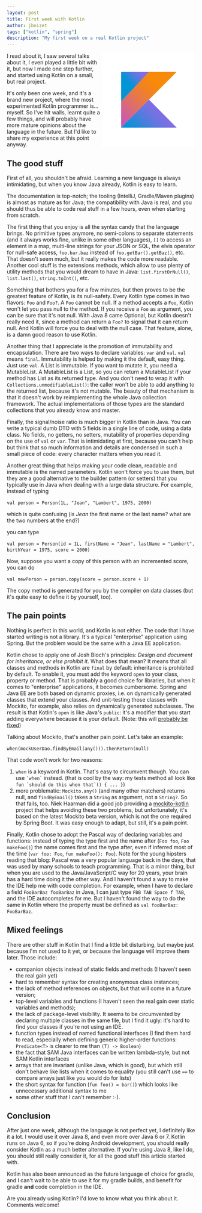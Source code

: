 ```yaml
---
layout: post
title: First week with Kotlin
author: jbnizet
tags: ["kotlin", "spring"]
description: "My first week on a real Kotlin project"
---
```


<div style="float: right;"><img src="/assets/images/2016-05-31/kotlin.png" alt="Kotlin logo" /></div>

I read about it, I saw several talks about it, I even played a little bit with it, but now
I made one step further, and started using Kotlin on a small, but real project.

It's only been one week, and it's a brand new project, where the most experimented Kotlin programmer is... myself.
So I've hit walls, learnt quite a few things, and will probably have more mature opinions about the language in the 
future. But I'd like to share my experience at this point anyway.

## The good stuff

First of all, you shouldn't be afraid. Learning a new language is always intimidating, but when you know Java already, 
Kotlin is easy to learn. 

The documentation is top-notch; the tooling (IntelliJ, Gradle/Maven plugins) is almost as mature as for Java; 
the compatibility with Java is real, and you should thus be able to code real stuff in a few hours, even when starting from scratch.

The first thing that you enjoy is all the syntax candy that the language brings. No primitive types anymore,
no semi-colons to separate statements (and it always works fine,
unlike in some other languages), `[]` to access an element in a map, multi-line
strings for your JSON or SQL, the elvis operator for null-safe access, `foo.bar.baz` instead of `foo.getBar().getBaz()`, etc.
That doesn't seem much, but it really makes the code more readable. Another cool stuff is the extensions methods, which allow to use
plenty of utility methods that you would dream to have in Java: `list.firstOrNull()`, `list.last()`, `string.toInt()`, etc.

Something that bothers you for a few minutes, but then proves to be the greatest feature of Kotlin, is its null-safety.
Every Kotlin type comes in two flavors: `Foo` and `Foo?`. A `Foo` cannot be null. If a method accepts a `Foo`, Kotlin
won't let you pass null to the method. If you receive a `Foo` as argument, you can be sure that it's not null.
With Java 8 came Optional, but Kotlin doesn't really need it, since a method can return a `Foo?` to signal that
it can return null. And Kotlin will force you to deal with the null case. That feature, alone, is a damn good reason
to use Kotlin.

Another thing that I appreciate is the promotion of immutability and encapsulation. There are two ways to declare variables: `var` and `val`. 
`val` means `final`. Immutability is helped by making it the default, easy thing. Just use `val`. 
A List is immutable. If you want to mutate it, you need a MutableList. 
A MutableList is a List, so you can return a MutableList if your method has List as its returned type. And you don't need to wrap it with `Collections.unmodifiableList()`: the caller won't be able to add anything to the returned list, because it's not mutable. 
The beauty of that mechanism is that it doesn't work by reimplementing the whole Java collection framework. The actual implementations of those types are the standard collections that you already know and master. 

Finally, the signal/noise ratio is much bigger in Kotlin than in Java. You can write a typical dumb DTO with 5 fields in a single line of code,
using a data class. No fields, no getters, no setters, mutability of properties depending on the use of `val` or `var`. 
That is intimidating at first, because you can't help but think that so much information and details are condensed in such a small
piece of code: every character matters when you read it. 

Another great thing that helps making your code clean, readable and immutable 
is the named parameters. Kotlin won't force you to use them, but they are a good alternative to the builder pattern (or setters) that you 
typically use in Java when dealing with a large data structure. For example, instead of typing

    val person = Person(1L, "Jean", "Lambert", 1975, 2000)

which is quite confusing (is *Jean* the first name or the last name? what are the two numbers at the end?)

you can type

    val person = Person(id = 1L, firstName = "Jean", lastName = "Lambert", birthYear = 1975, score = 2000)

Now, suppose you want a copy of this person with an incremented score, you can do

    val newPerson = person.copy(score = person.score + 1)

The copy method is generated for you by the compiler on data classes (but it's quite easy to define it by yourself, too).

## The pain points

Nothing is perfect in this world, and Kotlin is not either. The code that I have started writing is not a library. It's a typical
"enterprise" application using Spring. But the problem would be the same with a Java EE application.

Kotlin chose to apply one of Josh Bloch's principles: *Design and document for inheritance, or else prohibit it*.
What does that mean? It means that all classes and methods in Kotlin are `final` by default: inheritance is prohibited by default.
To enable it, you must add the keyword `open` to your class, property or method.
That is probably a good choice for libraries, but when it comes to "enterprise" applications, it becomes cumbersome. Spring and Java EE
are both based on dynamic proxies, i.e. on dynamically generated classes that extend your classes. And unit-testing those classes with 
Mockito, for example, also relies on dynamically generated subclasses. The result is that Kotlin's `open` is like Java's `public`:
it's a modifier that you start adding everywhere because it is your default. (Note: this will [probably be fixed](https://youtrack.jetbrains.com/issue/KT-12149))

Talking about Mockito, that's another pain point. Let's take an example:

    when(mockUserDao.findByEmail(any())).thenReturn(null)

That code won't work for two reasons:

1. `when` is a keyword in Kotlin. That's easy to circumvent though. You can use `` `when` `` instead. (that is cool by the way: my tests method all look like `` fun `should do this when that`() { ... }``)
2. more problematic: `Mockito.any()` (and many other matchers) returns null, and `findByEmail()` takes a `String` as argument, not a `String?`. So that fails, too. Niek Haarman did a good job providing a [mockito-kotlin](https://github.com/nhaarman/mockito-kotlin) project that helps avoiding these two problems, but unfortunately, it's based on the latest Mockito beta version, which is not the one required by Spring Boot. It was easy enough to adapt, but still, it's a pain point.

Finally, Kotlin chose to adopt the Pascal way of declaring variables and functions: instead of typing the type first and the name after (`Foo foo`, `Foo makeFoo()`) the name comes first and the type after, even if inferred most of the time (`var foo: Foo`, `fun makeFoo(): Foo`). Note for the young hipsters reading that blog: Pascal was a very popular language back in the days, that was used by many schools to teach programming. That is a minor thing, but when you are used to the Java/JavaScript/C way for 20 years, your brain has a hard time doing it the other way. And I haven't found a way to make the IDE help me with code completion. For example, when I have to declare a field `FooBarBaz fooBarBaz` in Java, I can just type `FBB TAB Space f TAB`, and the IDE autocompletes for me. But I haven't found the way to do the same in Kotlin where the property must be defined as `val fooBarBaz: FooBarBaz`.

## Mixed feelings

There are other stuff in Kotlin that I find a little bit disturbing, but maybe just because I'm not used to it yet, or because the language will improve them later. Those include:

 - companion objects instead of static fields and methods (I haven't seen the real gain yet)
 - hard to remember syntax for creating anonymous class instances;
 - the lack of method references on objects, but that will come in a future version;
 - top-level variables and functions (I haven't seen the real gain over static variables and methods);
 - the lack of package-level visibility. It seems to be circumvented by declaring multiple classes in the same file,
   but I find it ugly: it's hard to find your classes if you're not using an IDE.
 - function types instead of named functional interfaces (I find them hard to read, especially when defining generic higher-order functions: `Predicate<T>` is clearer to me than `(T) -> Boolean`)
 - the fact that SAM Java interfaces can be written lambda-style, but not SAM Kotlin interfaces
 - arrays that are invariant (unlike Java, which is good), but which still don't behave like lists when it comes to equality (you still can't use `==` to compare arrays just like you would do for lists)
 - the short syntax for function (`fun foo() = bar()`) which looks like unnecessary additional syntax to me
 - some other stuff that I can't remember :-).

## Conclusion

After just one week, although the language is not perfect yet, I definitely like it a lot. I would use it over Java 8, and even more over Java 6 or 7. Kotlin runs on Java 6, so if you're doing Android development, you should really consider Kotlin as a much better alternative. 
If you're using Java 8, like I do, you should still really consider it, for all the good stuff this article started with.

Kotlin has also been announced as the future language of choice for gradle, and I can't wait to be able to use it for my gradle builds, and benefit for gradle **and** code completion in the IDE.

Are you already using Kotlin? I'd love to know what you think about it. Comments welcome!